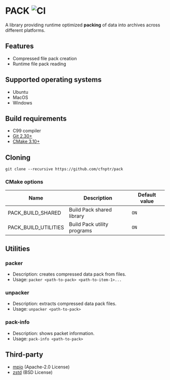 # PACK ![CI](https://github.com/cfnptr/pack/actions/workflows/cmake.yml/badge.svg)

A library providing runtime optimized **packing** of data into archives across different platforms.

## Features

* Compressed file pack creation
* Runtime file pack reading

## Supported operating systems

* Ubuntu
* MacOS
* Windows

## Build requirements

* C99 compiler
* [Git 2.30+](https://git-scm.com/)
* [CMake 3.10+](https://cmake.org/)

## Cloning

```
git clone --recursive https://github.com/cfnptr/pack
```

### CMake options

| Name                 | Description                 | Default value |
|----------------------|-----------------------------|---------------|
| PACK_BUILD_SHARED    | Build Pack shared library   | `ON`          |
| PACK_BUILD_UTILITIES | Build Pack utility programs | `ON`          |

## Utilities

### packer

* Description: creates compressed data pack from files.
* Usage: ```packer <path-to-pack> <path-to-item-1>...```

### unpacker

* Description: extracts compressed data pack files.
* Usage: ```unpacker <path-to-pack>```

### pack-info

* Description: shows packet information.
* Usage: ```pack-info <path-to-pack>```

## Third-party

* [mpio](https://github.com/cfnptr/mpio/) (Apache-2.0 License)
* [zstd](https://github.com/facebook/zstd/) (BSD License)
